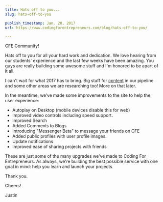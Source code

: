 ```yaml
---
title: Hats off to you...
slug: hats-off-to-you

publish_timestamp: Jan. 20, 2017
url: https://www.codingforentrepreneurs.com/blog/hats-off-to-you/

---
```


CFE Community!

Hats off to you for all your hard work and dedication. We love hearing from our students' experience and the last few weeks have been amazing. You guys are really building some awesome stuff and I'm honored to be apart of it all.

I can't wait for what 2017 has to bring. Big stuff for [content](https://www.codingforentrepreneurs.com/blog/coming-soon-2017/) in our pipeline and some other areas we are researching too! More on that later.

In the meantime, we've made some improvements to the site to help the user experience:

- Autoplay on Desktop (mobile devices disable this for web)
- Improved video controls including speed support.
- Improved Search
- Added Comments to Blogs
- Introducing "Messenger Beta" to message your friends on CFE
- Added public profiles with user profile images.
- Update notifications
- Improved ease of sharing projects with friends

These are just some of the many upgrades we've made to Coding For Entrepreneurs. As always, we're building the best possible service with one goal in mind: help you learn and launch your projects.

Thank you.

Cheers!

Justin